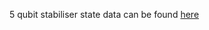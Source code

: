 5 qubit stabiliser state data can be found [here](https://drive.google.com/file/d/1yzhvgaK3zvJLvzN_awuyxEo2CycntaSJ/view?usp=sharing)
